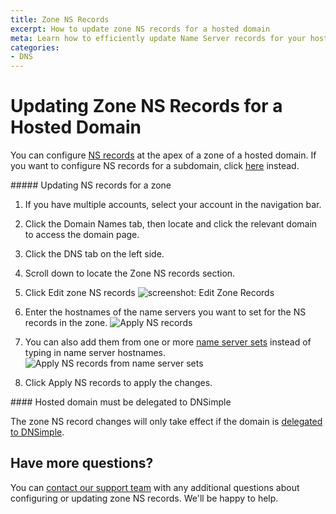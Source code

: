 ```yaml
---
title: Zone NS Records
excerpt: How to update zone NS records for a hosted domain
meta: Learn how to efficiently update Name Server records for your hosted domain in DNSimple, ensuring seamless domain management and optimal performance for your website.
categories:
- DNS
---
```


# Updating Zone NS Records for a Hosted Domain

You can configure [NS records](/articles/ns-record/) at the apex of a zone of a hosted domain. If you want to configure NS records for a subdomain, click [here](/articles/add-ns-records-for-subdomain/) instead.

<div class="section-steps" markdown="1">
##### Updating NS records for a zone

1. If you have multiple accounts, select your account in the navigation bar.
1. Click the <label>Domain Names</label> tab, then locate and click the relevant domain to access the domain page.
1. Click the <label>DNS</label> tab on the left side.
1. Scroll down to locate the Zone NS records section.
1. Click <label>Edit zone NS records</label>
    ![screenshot: Edit Zone Records](/files/zone-records-edit.png)

1. Enter the hostnames of the name servers you want to set for the NS records in the zone.
    ![Apply NS records](/files/zone-ns-records-update.png)

1. You can also add them from one or more [name server sets](/articles/name-server-sets/) instead of typing in name server hostnames.
    ![Apply NS records from name server sets](/files/zone-ns-records-name-server-set.png)

1. Click <label>Apply NS records</label> to apply the changes.
</div>

<info>
#### Hosted domain must be delegated to DNSimple

The zone NS record changes will only take effect if the domain is [delegated to DNSimple](/articles/delegating-dnsimple-hosted).
</info>

## Have more questions?

You can [contact our support team](https://dnsimple.com/feedback) with any additional questions about configuring or updating zone NS records. We'll be happy to help.

